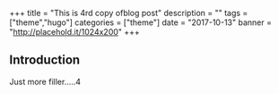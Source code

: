 +++
title = "This is 4rd copy ofblog post"
description = ""
tags = ["theme","hugo"]
categories = ["theme"]
date = "2017-10-13"
banner = "http://placehold.it/1024x200"
+++


## Introduction

Just more filler.....4

